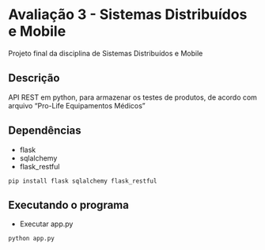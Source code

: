 # Avaliação 3 - Sistemas Distribuídos e Mobile
Projeto final da disciplina de Sistemas Distribuídos e Mobile

## Descrição
API REST em python, para armazenar os testes de produtos, de acordo com arquivo “Pro-Life Equipamentos Médicos”


## Dependências

* flask
* sqlalchemy
* flask_restful

```
pip install flask sqlalchemy flask_restful
```

## Executando o programa

* Executar app.py
```
python app.py
```